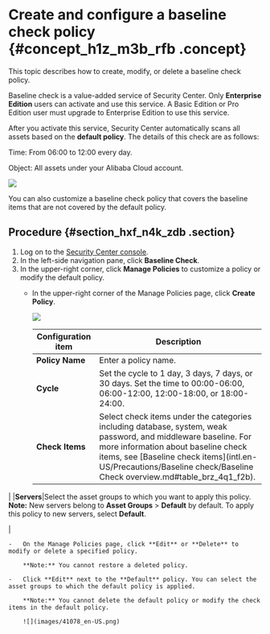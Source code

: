 # Create and configure a baseline check policy {#concept_h1z_m3b_rfb .concept}

This topic describes how to create, modify, or delete a baseline check policy.

Baseline check is a value-added service of Security Center. Only **Enterprise Edition** users can activate and use this service. A Basic Edition or Pro Edition user must upgrade to Enterprise Edition to use this service.

After you activate this service, Security Center automatically scans all assets based on the **default policy**. The details of this check are as follows:

Time: From 06:00 to 12:00 every day.

Object: All assets under your Alibaba Cloud account.

![](images/41077_en-US.png)

You can also customize a baseline check policy that covers the baseline items that are not covered by the default policy.

## Procedure {#section_hxf_n4k_zdb .section}

1.  Log on to the [Security Center console](https://yundun.console.aliyun.com/?p=sas).
2.  In the left-side navigation pane, click **Baseline Check**.
3.  In the upper-right corner, click **Manage Policies** to customize a policy or modify the default policy.
    -   In the upper-right corner of the Manage Policies page, click **Create Policy**.

        ![](images/41084_en-US.png)

        |Configuration item|Description|
        |------------------|-----------|
        |**Policy Name**|Enter a policy name.|
        |**Cycle**|Set the cycle to 1 day, 3 days, 7 days, or 30 days. Set the time to 00:00-06:00, 06:00-12:00, 12:00-18:00, or 18:00-24:00.|
        |**Check Items**|Select check items under the categories including database, system, weak password, and middleware baseline. For more information about baseline check items, see [Baseline check items](intl.en-US/Precautions/Baseline check/Baseline Check overview.md#table_brz_4q1_f2b).

 |
        |**Servers**|Select the asset groups to which you want to apply this policy. **Note:** New servers belong to **Asset Groups** \> **Default** by default. To apply this policy to new servers, select **Default**.

 |

    -   On the Manage Policies page, click **Edit** or **Delete** to modify or delete a specified policy.

        **Note:** You cannot restore a deleted policy.

    -   Click **Edit** next to the **Default** policy. You can select the asset groups to which the default policy is applied.

        **Note:** You cannot delete the default policy or modify the check items in the default policy.

        ![](images/41078_en-US.png)


